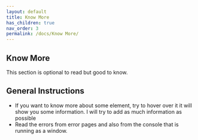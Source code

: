 ```yaml
---
layout: default
title: Know More
has_children: true
nav_order: 3
permalink: /docs/Know More/
---
```


## Know More

This section is optional to read but good to know.


## General Instructions

* If you want to know more about some element, try to hover over it it will show you some information. I will try to add as much information as possible
* Read the errors from error pages and also from the console that is running as a window.
